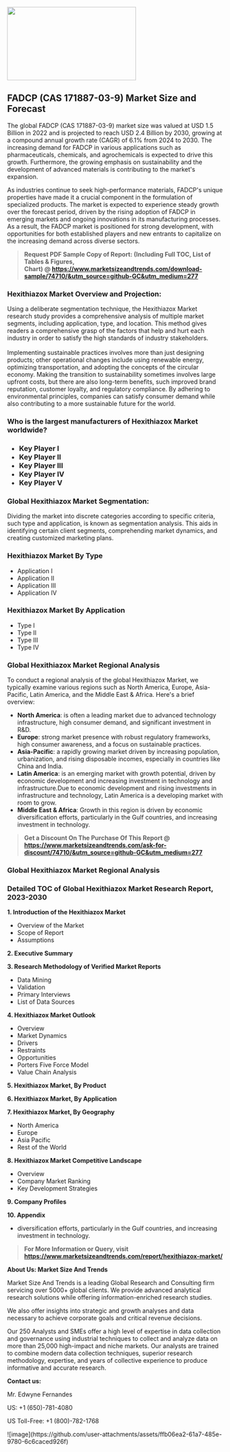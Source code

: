 <p><img class="alignnone size-medium wp-image-20088" src="https://ffe5etoiles.com/wp-content/uploads/2024/12/MST1-300x171.png" alt="" width="300" height="171" /></p><h2>FADCP (CAS 171887-03-9) Market Size and Forecast</h2><p>The global FADCP (CAS 171887-03-9) market size was valued at USD 1.5 Billion in 2022 and is projected to reach USD 2.4 Billion by 2030, growing at a compound annual growth rate (CAGR) of 6.1% from 2024 to 2030. The increasing demand for FADCP in various applications such as pharmaceuticals, chemicals, and agrochemicals is expected to drive this growth. Furthermore, the growing emphasis on sustainability and the development of advanced materials is contributing to the market's expansion.</p><p>As industries continue to seek high-performance materials, FADCP's unique properties have made it a crucial component in the formulation of specialized products. The market is expected to experience steady growth over the forecast period, driven by the rising adoption of FADCP in emerging markets and ongoing innovations in its manufacturing processes. As a result, the FADCP market is positioned for strong development, with opportunities for both established players and new entrants to capitalize on the increasing demand across diverse sectors.</p></p><blockquote id="" class=""><strong>Request PDF Sample Copy of Report: (Including Full TOC, List of Tables &amp; Figures, Chart)&nbsp;@&nbsp;<strong><a href="https://www.marketsizeandtrends.com/download-sample/74710/&utm_source=github-GC&utm_medium=277" target="_blank">https://www.marketsizeandtrends.com/download-sample/74710/&utm_source=github-GC&utm_medium=277</a></strong></strong></blockquote><h3 id="" class="">Hexithiazox Market&nbsp;Overview and Projection:</h3><p id="" class="">Using a deliberate segmentation technique, the Hexithiazox Market research study provides a comprehensive analysis of multiple market segments, including application, type, and location. This method gives readers a comprehensive grasp of the factors that help and hurt each industry in order to satisfy the high standards of industry stakeholders. <br /> <br />Implementing sustainable practices involves more than just designing products; other operational changes include using renewable energy, optimizing transportation, and adopting the concepts of the circular economy. Making the transition to sustainability sometimes involves large upfront costs, but there are also long-term benefits, such improved brand reputation, customer loyalty, and regulatory compliance. By adhering to environmental principles, companies can satisfy consumer demand while also contributing to a more sustainable future for the world.</p><h3 id="" class="">Who is the largest manufacturers of&nbsp;Hexithiazox Market worldwide?</h3><h3 class=""><p><ul><li>Key Player I </li><li> Key Player II </li><li> Key Player III </li><li> Key Player IV </li><li> Key Player V</li></ul></p></h3><h3 id="" class="">Global&nbsp;Hexithiazox Market Segmentation:</h3><p id="" class="">Dividing the market into discrete categories according to specific criteria, such type and application, is known as segmentation analysis. This aids in identifying certain client segments, comprehending market dynamics, and creating customized marketing plans.</p><h3 id="" class="">Hexithiazox Market&nbsp;By Type</h3><p><p><ul><li>Application I</li><li> Application II</li><li> Application III</li><li> Application IV</p></li></ul></p></p><h3 id="" class="">Hexithiazox Market&nbsp;By Application</h3><p class=""><p><ul><li>Type I</li><li> Type II</li><li> Type III</li><li> Type IV</li></ul></p></p><h3 id="" class="">Global Hexithiazox Market Regional Analysis</h3><p id="" class="">To conduct a regional analysis of the global Hexithiazox Market, we typically examine various regions such as North America, Europe, Asia-Pacific, Latin America, and the Middle East &amp; Africa. Here's a brief overview:</p><ul><li><strong>North America</strong>: is often a leading market due to advanced technology infrastructure, high consumer demand, and significant investment in R&amp;D.</li><li><strong>Europe</strong>: strong market presence with robust regulatory frameworks, high consumer awareness, and a focus on sustainable practices.</li><li><strong>Asia-Pacific</strong>: a rapidly growing market driven by increasing population, urbanization, and rising disposable incomes, especially in countries like China and India.</li><li><strong>Latin America</strong>: is an emerging market with growth potential, driven by economic development and increasing investment in technology and infrastructure.Due to economic development and rising investments in infrastructure and technology, Latin America is a developing market with room to grow.</li><li><strong>Middle East &amp; Africa</strong>: Growth in this region is driven by economic diversification efforts, particularly in the Gulf countries, and increasing investment in technology.</li></ul><blockquote id="" class=""><strong>Get a Discount On The Purchase Of This Report @ <strong><a href="https://www.marketsizeandtrends.com/ask-for-discount/74710/&utm_source=github-GC&utm_medium=277" target="_blank">https://www.marketsizeandtrends.com/ask-for-discount/74710/&utm_source=github-GC&utm_medium=277</a></strong></strong></blockquote><h3 id="" class="">Global Hexithiazox Market Regional Analysis</h3><h3 id="" class="">Detailed TOC of Global Hexithiazox Market Research Report, 2023-2030</h3><p id="" class=""><strong>1. Introduction of the Hexithiazox Market</strong></p><ul><li>Overview of the Market</li><li>Scope of Report</li><li>Assumptions</li></ul><p id="" class=""><strong>2. Executive Summary</strong></p><p id="" class=""><strong>3. Research Methodology of Verified Market Reports</strong></p><ul><li>Data Mining</li><li>Validation</li><li>Primary Interviews</li><li>List of Data Sources</li></ul><p id="" class=""><strong>4. Hexithiazox Market Outlook</strong></p><ul><li>Overview</li><li>Market Dynamics</li><li>Drivers</li><li>Restraints</li><li>Opportunities</li><li>Porters Five Force Model</li><li>Value Chain Analysis</li></ul><p id="" class=""><strong>5. Hexithiazox Market, By Product</strong></p><p id="" class=""><strong>6. Hexithiazox Market, By Application</strong></p><p id="" class=""><strong>7. Hexithiazox Market, By Geography</strong></p><ul><li>North America</li><li>Europe</li><li>Asia Pacific</li><li>Rest of the World</li></ul><p id="" class=""><strong>8. Hexithiazox Market Competitive Landscape</strong></p><ul><li>Overview</li><li>Company Market Ranking</li><li>Key Development Strategies</li></ul><p id="" class=""><strong>9. Company Profiles</strong></p><p id="" class=""><strong>10. Appendix</strong></p><ul><li>diversification efforts, particularly in the Gulf countries, and increasing investment in technology.</li></ul><blockquote id="" class=""><strong>For More Information or Query, visit <strong><strong><a href="https://www.marketsizeandtrends.com/report/hexithiazox-market/" target="_blank">https://www.marketsizeandtrends.com/report/hexithiazox-market/</a></strong></strong></strong></blockquote><p id="" class=""><strong>About Us: Market Size And Trends</strong></p><p id="" class="">Market Size And Trends is a leading Global Research and Consulting firm servicing over 5000+ global clients. We provide advanced analytical research solutions while offering information-enriched research studies.</p><p id="" class="">We also offer insights into strategic and growth analyses and data necessary to achieve corporate goals and critical revenue decisions.</p><p id="" class="">Our 250 Analysts and SMEs offer a high level of expertise in data collection and governance using industrial techniques to collect and analyze data on more than 25,000 high-impact and niche markets. Our analysts are trained to combine modern data collection techniques, superior research methodology, expertise, and years of collective experience to produce informative and accurate research.</p><p id="" class=""><strong>Contact us:</strong></p><p id="" class="">Mr. Edwyne Fernandes</p><p id="" class="">US: +1 (650)-781-4080</p><p id="" class="">US Toll-Free: +1 (800)-782-1768</p>
![image](https://github.com/user-attachments/assets/ffb06ea2-61a7-485e-9780-6c6caced926f)
